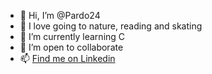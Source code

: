 - 👋 Hi, I’m @Pardo24
- 🌱 I love going to nature, reading and skating
- 👀 I’m currently learning C
- 💞️ I’m open to collaborate
- 📫 [Find me on Linkedin](https://www.linkedin.com/in/daniel-pardo-celaya/)

        

<!---
Pardo24/Pardo24 is a ✨ special ✨ repository because its `README.md` (this file) appears on your GitHub profile.
You can click the Preview link to take a look at your changes.
--->
